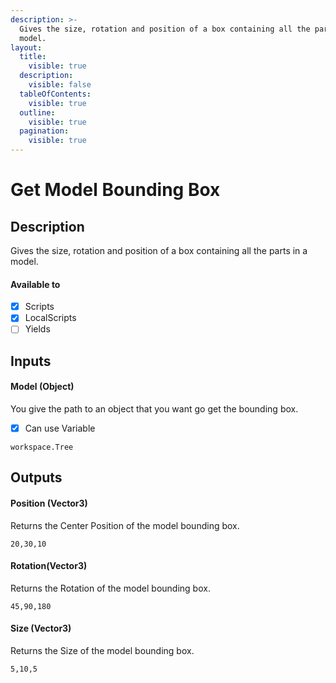 ```yaml
---
description: >-
  Gives the size, rotation and position of a box containing all the parts in a
  model.
layout:
  title:
    visible: true
  description:
    visible: false
  tableOfContents:
    visible: true
  outline:
    visible: true
  pagination:
    visible: true
---
```


# Get Model Bounding Box

## Description

Gives the size, rotation and position of a box containing all the parts in a model.

#### Available to

* [x] Scripts
* [x] LocalScripts
* [ ] Yields

## Inputs

#### Model (Object)

You give the path to an object that you want go get the bounding box.

* [x] Can use Variable

```
workspace.Tree
```

## Outputs

#### Position (Vector3)

Returns the Center Position of the model bounding box.

```
20,30,10
```

#### Rotation(Vector3)

Returns the Rotation of the model bounding box.

```
45,90,180
```

#### Size (Vector3)

Returns the Size of the model bounding box.

```
5,10,5
```
